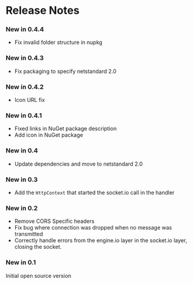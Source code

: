 # Release Notes

### New in 0.4.4

* Fix invalid folder structure in nupkg

### New in 0.4.3

* Fix packaging to specify netstandard 2.0

### New in 0.4.2

* Icon URL fix

### New in 0.4.1

* Fixed links in NuGet package description
* Add icon in NuGet package

### New in 0.4

* Update dependencies and move to netstandard 2.0

### New in 0.3

* Add the `HttpContext` that started the socket.io call in the handler

### New in 0.2

* Remove CORS Specific headers
* Fix bug where connection was dropped when no message was transmitted
* Correctly handle errors from the engine.io layer in the socket.io layer, closing the socket.

### New in 0.1

Initial open source version
